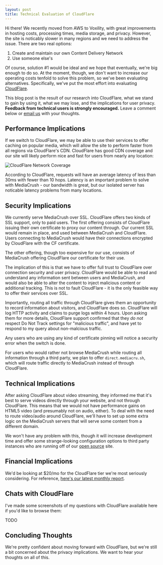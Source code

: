```yaml
---
layout: post
title: Technical Evaluation of CloudFlare
---
```


Hi there! We recently moved from AWS to Voxility, with great improvements in hosting costs,
processing times, media storage, and privacy. However, the site is noticably slower in many
regions and we need to address the issue. There are two real options:

1. Create and maintain our own Content Delivery Network
2. Use someone else's

Of course, solution #1 would be ideal and we hope that eventually, we're big enough to do
so. At the moment, though, we don't want to increase our operating costs tenfold to solve
this problem, so we've been evaluating alternatives. Specifically, we've put the most
effort into evaluating [CloudFlare](https://cloudflare.com/).

This blog post is the result of our research into CloudFlare, what we stand to gain by using
it, what we may lose, and the implications for user privacy. **Feedback from technical users
is strongly encouraged.** Leave a comment below or [email us](mailto:support@mediacru.sh) with
your thoughts.

## Performance Implications

If we switch to CloudFlare, we may be able to use their services to offer caching on
popular media, which will allow the site to perform faster from all regions via CloudFlare's
CDN. CloudFlare has good CDN coverage and our site will likely perform nice and fast for users
from nearly any location:

<img src="https://www.cloudflare.com/images/features/network-map-24.png" alt="CloudFlare Network Coverage" />

According to CloudFlare, requests will have an average latency of less than 30ms with
fewer than 10 hops. Latency is an important problem to solve with MediaCrush - our bandwidth
is great, but our isolated server has noticable latency problems from many locations.

## Security Implications

We currently serve MediaCrush over SSL. CloudFlare offers two kinds of SSL support, only to
paid users. The first offering consists of CloudFlare issuing their own certificate to
proxy our content through. Our current SSL would remain in place, and used between MediaCrush
and CloudFlare. Users connecting to MediaCrush would have their connections encrypted by
CloudFlare with the CF certificate.

The other offering, though too expensive for our use, consists of MediaCrush offering
CloudFlare our certificate for their use.

The implication of this is that we have to offer full trust to CloudFlare over connection
security and user privacy. CloudFlare would be able to read and understand any information
sent between users and MediaCrush, and would also be able to alter the content to inject
malicious content or additional tracking. This is not to fault CloudFlare - it is the
only feasible way to offer their services over SSL.

Importantly, routing all traffic through CloudFlare gives them an opportunity to record
information about visitors, and CloudFlare does so. CloudFlare will log HTTP activity
and claims to purge logs within 4 hours. Upon asking them for more details, CloudFlare
support confirmed that they *do not* respect Do Not Track settings for "malicious traffic",
and have yet to respond to my query about non-malcious traffic.

Any users who are using any kind of certificate pinning will notice a security error when
the switch is done.

For users who would rather not browse MediaCrush while routing all information through a
third party, we plan to offer `direct.mediacru.sh`, which will route traffic directly
to MediaCrush instead of through CloudFlare.

## Technical Implications

After asking CloudFlare about video streaming, they informed me that it's best to serve
videos directly through your website, and not through CloudFlare. This means that we
would not have performance gains on HTML5 video (and presumably not on audio, either).
To deal with the need to route video/audio around CloudFlare, we'll have to set up
some extra logic on the MediaCrush servers that will serve some content from a different
domain.

We won't have any problem with this, though it will increase development time and offer
some strange-looking configuration options to third party instances who are running off
of our [open source](https://github.com/MediaCrush/MediaCrush) site.

## Financial Implications

We'd be looking at $20/mo for the CloudFlare tier we're most seriously considering.
For reference, [here's our latest monthly report](https://blog.mediacru.sh/2014/01/09/Transparency-reports.html).

## Chats with CloudFlare

I've made some screenshots of my questions with CloudFlare available here if you'd like
to browse them:

TODO

## Concluding Thoughts

We're pretty confident about moving forward with CloudFlare, but we're still a bit
concerned about the privacy implications. We want to hear your thoughts on all of this.
